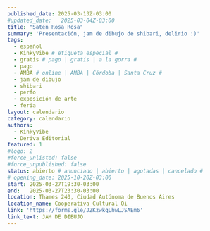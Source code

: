 ```yaml
---
published_date: 2025-03-13Z-03:00
#updated_date:   2025-03-04Z-03:00
title: "Satén Rosa Rosa" 
summary: 'Presentación, jam de dibujo de shibari, delirio :)'
tags:
  - español
  - KinkyVibe # etiqueta especial #
  - gratis # pago | gratis | a la gorra #
  - pago
  - AMBA # online | AMBA | Córdoba | Santa Cruz #
  - jam de dibujo
  - shibari
  - perfo
  - exposición de arte
  - feria
layout: calendario
category: calendario
authors:
  - KinkyVibe
  - Deriva Editorial
featured: 1
#logo: 2
#force_unlisted: false
#force_unpublished: false
status: abierto # anunciado | abierto | agotadas | cancelado #
# opening_date: 2025-10-20Z-03:00
start: 2025-03-27T19:30-03:00
end:   2025-03-27T23:30-03:00
location: Thames 240, Ciudad Autónoma de Buenos Aires
location_name: Cooperativa Cultural Qi
link: 'https://forms.gle/JZKzwkqLhwLJSAEm6'
link_text: JAM DE DIBUJO
---
```

